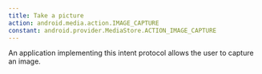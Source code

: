 ```yaml
---
title: Take a picture
action: android.media.action.IMAGE_CAPTURE
constant: android.provider.MediaStore.ACTION_IMAGE_CAPTURE
---
```

An application implementing this intent protocol allows the user to capture an image.
